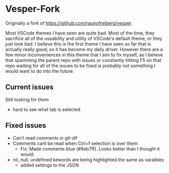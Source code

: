 # Vesper-Fork

Originally a fork of https://github.com/raunofreiberg/vesper.

Most VSCode themes I have seen are quite bad. Most of the time, they sacrifice all of the useability and utility of VSCode's default theme, or they just look bad. I believe this is the first theme I have seen so far that is actually really good, so it has become my daily driver. However there are a few minor inconveniences in this theme that I aim to fix myself, as I believe that spamming the parent repo with issues or constantly hitting F5 on that repo waiting for all of the issues to be fixed is probably not something I would want to do into the future.

## Current issues

Still looking for them

- hard to see what tab is selected


## Fixed issues

- Can't read comments in git-dif
- Comments cant be read when Ctrl+f selection is over them
    - Fix: Made comments blue (#8eb7ff). Looks better than I thought it would
- nil, null, undefined kewords are being highlighted the same as varaibles
    - added settings to the JSON